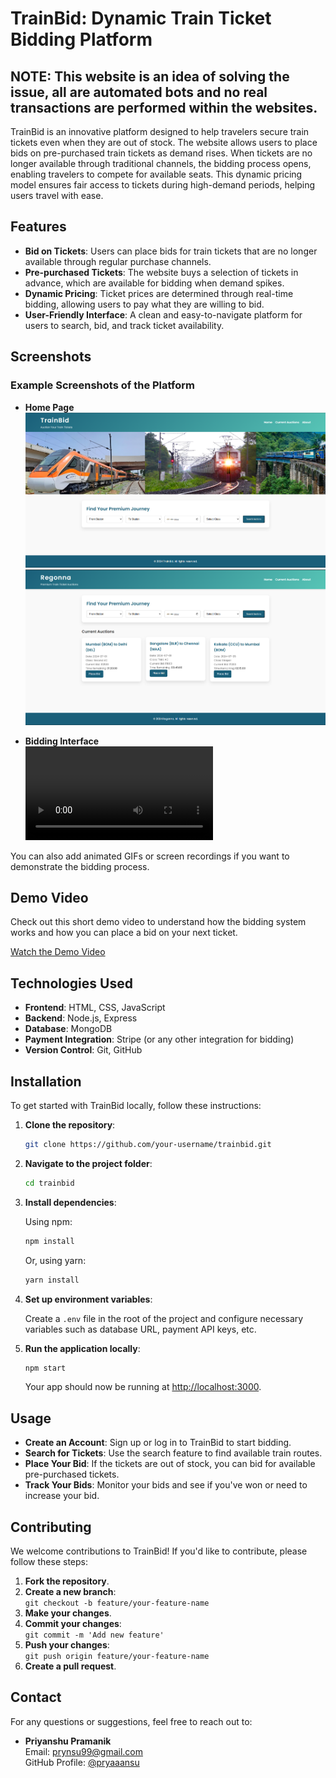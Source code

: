 # TrainBid: Dynamic Train Ticket Bidding Platform

## **NOTE**: This website is an idea of solving the issue, all are automated bots and no real transactions are performed within the websites.

TrainBid is an innovative platform designed to help travelers secure train tickets even when they are out of stock. The website allows users to place bids on pre-purchased train tickets as demand rises. When tickets are no longer available through traditional channels, the bidding process opens, enabling travelers to compete for available seats. This dynamic pricing model ensures fair access to tickets during high-demand periods, helping users travel with ease.

## Features

- **Bid on Tickets**: Users can place bids for train tickets that are no longer available through regular purchase channels.
- **Pre-purchased Tickets**: The website buys a selection of tickets in advance, which are available for bidding when demand spikes.
- **Dynamic Pricing**: Ticket prices are determined through real-time bidding, allowing users to pay what they are willing to bid.
- **User-Friendly Interface**: A clean and easy-to-navigate platform for users to search, bid, and track ticket availability.

## Screenshots

### Example Screenshots of the Platform

- **Home Page**  
  ![Home Page](homepage.png)
  ![Home Page](page.png)
  
- **Bidding Interface**  
  ![Bidding Interface](video.mp4)

You can also add animated GIFs or screen recordings if you want to demonstrate the bidding process.

## Demo Video

Check out this short demo video to understand how the bidding system works and how you can place a bid on your next ticket.

[Watch the Demo Video](video.mp4)

## Technologies Used

- **Frontend**: HTML, CSS, JavaScript
- **Backend**: Node.js, Express
- **Database**: MongoDB
- **Payment Integration**: Stripe (or any other integration for bidding)
- **Version Control**: Git, GitHub

## Installation

To get started with TrainBid locally, follow these instructions:

1. **Clone the repository**:

    ```bash
    git clone https://github.com/your-username/trainbid.git
    ```

2. **Navigate to the project folder**:

    ```bash
    cd trainbid
    ```

3. **Install dependencies**:

    Using npm:

    ```bash
    npm install
    ```

    Or, using yarn:

    ```bash
    yarn install
    ```

4. **Set up environment variables**:

    Create a `.env` file in the root of the project and configure necessary variables such as database URL, payment API keys, etc.

5. **Run the application locally**:

    ```bash
    npm start
    ```

    Your app should now be running at [http://localhost:3000](http://localhost:3000).

## Usage

- **Create an Account**: Sign up or log in to TrainBid to start bidding.
- **Search for Tickets**: Use the search feature to find available train routes.
- **Place Your Bid**: If the tickets are out of stock, you can bid for available pre-purchased tickets.
- **Track Your Bids**: Monitor your bids and see if you've won or need to increase your bid.

## Contributing

We welcome contributions to TrainBid! If you'd like to contribute, please follow these steps:

1. **Fork the repository**.
2. **Create a new branch**:  
    `git checkout -b feature/your-feature-name`
3. **Make your changes**.
4. **Commit your changes**:  
    `git commit -m 'Add new feature'`
5. **Push your changes**:  
    `git push origin feature/your-feature-name`
6. **Create a pull request**.

## Contact

For any questions or suggestions, feel free to reach out to:

- **Priyanshu Pramanik**  
  Email: prynsu99@gmail.com  
  GitHub Profile: [@pryaaansu](https://github.com/pryaaansu)

